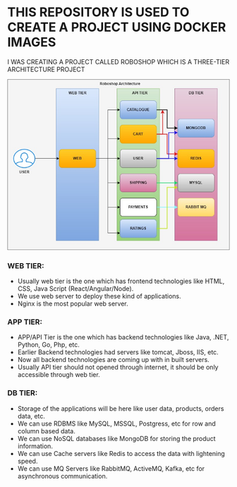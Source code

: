 # THIS REPOSITORY IS USED TO CREATE A PROJECT USING DOCKER IMAGES

I WAS CREATING A PROJECT CALLED ROBOSHOP WHICH IS A THREE-TIER ARCHITECTURE PROJECT

![roboshop](roboshop.jpg)


### WEB TIER:
* Usually web tier is the one which has frontend technologies like HTML, CSS, Java Script (React/Angular/Node).
* We use web server to deploy these kind of applications.
* Nginx is the most popular web server.

### APP TIER:
* APP/API Tier is the one which has backend technologies like Java, .NET, Python, Go, Php, etc.
* Earlier Backend technologies had servers like tomcat, Jboss, IIS, etc.
* Now all backend technologies are coming up with in built servers.
* Usually API tier should not opened through internet, it should be only accessible through web tier.

### DB TIER:
* Storage of the applications will be here like user data, products, orders data, etc.
* We can use RDBMS like MySQL, MSSQL, Postgress, etc for row and column based data.
* We can use NoSQL databases like MongoDB for storing the product information.
* We can use Cache servers like Redis to access the data with lightening speed.
* We can use MQ Servers like RabbitMQ, ActiveMQ, Kafka, etc for asynchronous communication.